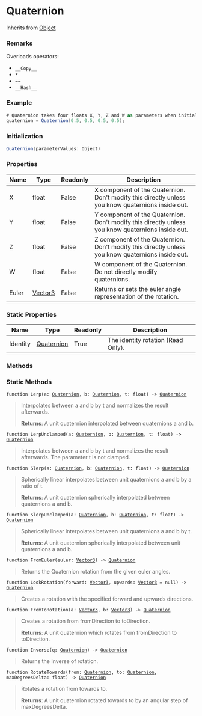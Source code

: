 # Quaternion
Inherits from [Object](../objects/Object.md)
### Remarks
Overloads operators: 
- `__Copy__`
- `*`
- `==`
- `__Hash__`
### Example
```csharp
# Quaternion takes four floats X, Y, Z and W as parameters when initializing.
quaternion = Quaternion(0.5, 0.5, 0.5, 0.5);
```
### Initialization
```csharp
Quaternion(parameterValues: Object)
```

### Properties
|Name|Type|Readonly|Description|
|---|---|---|---|
|X|float|False|X component of the Quaternion. Don't modify this directly unless you know quaternions inside out.|
|Y|float|False|Y component of the Quaternion. Don't modify this directly unless you know quaternions inside out.|
|Z|float|False|Z component of the Quaternion. Don't modify this directly unless you know quaternions inside out.|
|W|float|False|W component of the Quaternion. Do not directly modify quaternions.|
|Euler|[Vector3](../objects/Vector3.md)|False|Returns or sets the euler angle representation of the rotation.|


### Static Properties
|Name|Type|Readonly|Description|
|---|---|---|---|
|Identity|[Quaternion](../objects/Quaternion.md)|True|The identity rotation (Read Only).|


### Methods

### Static Methods
<pre class="language-typescript"><code class="lang-typescript">function Lerp(a: <a data-footnote-ref href="#user-content-fn-24">Quaternion</a>, b: <a data-footnote-ref href="#user-content-fn-24">Quaternion</a>, t: float) -> <a data-footnote-ref href="#user-content-fn-24">Quaternion</a></code></pre>
> Interpolates between a and b by t and normalizes the result afterwards.
> 
> **Returns**: A unit quaternion interpolated between quaternions a and b.
<pre class="language-typescript"><code class="lang-typescript">function LerpUnclamped(a: <a data-footnote-ref href="#user-content-fn-24">Quaternion</a>, b: <a data-footnote-ref href="#user-content-fn-24">Quaternion</a>, t: float) -> <a data-footnote-ref href="#user-content-fn-24">Quaternion</a></code></pre>
> Interpolates between a and b by t and normalizes the result afterwards. The parameter t is not clamped.
> 
<pre class="language-typescript"><code class="lang-typescript">function Slerp(a: <a data-footnote-ref href="#user-content-fn-24">Quaternion</a>, b: <a data-footnote-ref href="#user-content-fn-24">Quaternion</a>, t: float) -> <a data-footnote-ref href="#user-content-fn-24">Quaternion</a></code></pre>
> Spherically linear interpolates between unit quaternions a and b by a ratio of t.
> 
> **Returns**: A unit quaternion spherically interpolated between quaternions a and b.
<pre class="language-typescript"><code class="lang-typescript">function SlerpUnclamped(a: <a data-footnote-ref href="#user-content-fn-24">Quaternion</a>, b: <a data-footnote-ref href="#user-content-fn-24">Quaternion</a>, t: float) -> <a data-footnote-ref href="#user-content-fn-24">Quaternion</a></code></pre>
> Spherically linear interpolates between unit quaternions a and b by t.
> 
> **Returns**: A unit quaternion spherically interpolated between unit quaternions a and b.
<pre class="language-typescript"><code class="lang-typescript">function FromEuler(euler: <a data-footnote-ref href="#user-content-fn-36">Vector3</a>) -> <a data-footnote-ref href="#user-content-fn-24">Quaternion</a></code></pre>
> Returns the Quaternion rotation from the given euler angles.
> 
<pre class="language-typescript"><code class="lang-typescript">function LookRotation(forward: <a data-footnote-ref href="#user-content-fn-36">Vector3</a>, upwards: <a data-footnote-ref href="#user-content-fn-36">Vector3</a> = null) -> <a data-footnote-ref href="#user-content-fn-24">Quaternion</a></code></pre>
> Creates a rotation with the specified forward and upwards directions.
> 
<pre class="language-typescript"><code class="lang-typescript">function FromToRotation(a: <a data-footnote-ref href="#user-content-fn-36">Vector3</a>, b: <a data-footnote-ref href="#user-content-fn-36">Vector3</a>) -> <a data-footnote-ref href="#user-content-fn-24">Quaternion</a></code></pre>
> Creates a rotation from fromDirection to toDirection.
> 
> **Returns**: A unit quaternion which rotates from fromDirection to toDirection.
<pre class="language-typescript"><code class="lang-typescript">function Inverse(q: <a data-footnote-ref href="#user-content-fn-24">Quaternion</a>) -> <a data-footnote-ref href="#user-content-fn-24">Quaternion</a></code></pre>
> Returns the Inverse of rotation.
> 
<pre class="language-typescript"><code class="lang-typescript">function RotateTowards(from: <a data-footnote-ref href="#user-content-fn-24">Quaternion</a>, to: <a data-footnote-ref href="#user-content-fn-24">Quaternion</a>, maxDegreesDelta: float) -> <a data-footnote-ref href="#user-content-fn-24">Quaternion</a></code></pre>
> Rotates a rotation from towards to.
> 
> **Returns**: A unit quaternion rotated towards to by an angular step of maxDegreesDelta.

[^0]: [Camera](../static/Camera.md)
[^1]: [Character](../objects/Character.md)
[^2]: [Collider](../objects/Collider.md)
[^3]: [Collision](../objects/Collision.md)
[^4]: [Color](../objects/Color.md)
[^5]: [Convert](../static/Convert.md)
[^6]: [Cutscene](../static/Cutscene.md)
[^7]: [Dict](../objects/Dict.md)
[^8]: [Game](../static/Game.md)
[^9]: [Human](../objects/Human.md)
[^10]: [Input](../static/Input.md)
[^11]: [Json](../static/Json.md)
[^12]: [LineCastHitResult](../objects/LineCastHitResult.md)
[^13]: [LineRenderer](../objects/LineRenderer.md)
[^14]: [List](../objects/List.md)
[^15]: [Map](../static/Map.md)
[^16]: [MapObject](../objects/MapObject.md)
[^17]: [MapTargetable](../objects/MapTargetable.md)
[^18]: [Math](../static/Math.md)
[^19]: [Network](../static/Network.md)
[^20]: [NetworkView](../objects/NetworkView.md)
[^21]: [PersistentData](../static/PersistentData.md)
[^22]: [Physics](../static/Physics.md)
[^23]: [Player](../objects/Player.md)
[^24]: [Quaternion](../objects/Quaternion.md)
[^25]: [Random](../objects/Random.md)
[^26]: [Range](../objects/Range.md)
[^27]: [RoomData](../static/RoomData.md)
[^28]: [Set](../objects/Set.md)
[^29]: [Shifter](../objects/Shifter.md)
[^30]: [String](../static/String.md)
[^31]: [Time](../static/Time.md)
[^32]: [Titan](../objects/Titan.md)
[^33]: [Transform](../objects/Transform.md)
[^34]: [UI](../static/UI.md)
[^35]: [Vector2](../objects/Vector2.md)
[^36]: [Vector3](../objects/Vector3.md)
[^37]: [Object](../objects/Object.md)
[^38]: [Component](../objects/Component.md)
